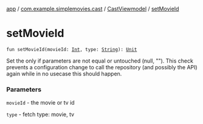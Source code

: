 [app](../../index.md) / [com.example.simplemovies.cast](../index.md) / [CastViewmodel](index.md) / [setMovieId](./set-movie-id.md)

# setMovieId

`fun setMovieId(movieId: `[`Int`](https://kotlinlang.org/api/latest/jvm/stdlib/kotlin/-int/index.html)`, type: `[`String`](https://kotlinlang.org/api/latest/jvm/stdlib/kotlin/-string/index.html)`): `[`Unit`](https://kotlinlang.org/api/latest/jvm/stdlib/kotlin/-unit/index.html)

Set the  only if parameters are not equal or untouched (null, "").
This check prevents a configuration change to call the repository (and possibly the API)
again while in no usecase this should happen.

### Parameters

`movieId` - the movie or tv id

`type` - fetch type: movie, tv